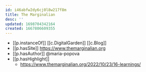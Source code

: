 ```yaml
---
id: i46abfw2dy6cj0l8w217f8m
title: The Marginalian
desc: ''
updated: 1698704342164
created: 1667806609355
---
```


- [[p.instanceOf]] [[c.DigitalGarden]] [[c.Blog]]
- [[p.hasSite]] https://www.themarginalian.org
- [[p.hasAuthor]] @maria-popova
- [[p.hasHighlight]] 
  - https://www.themarginalian.org/2022/10/23/16-learnings/
